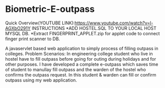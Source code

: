 # Biometric-E-outpass
Quick Overview(YOUTUBE LINK):https://www.youtube.com/watch?v=l-AGXbO291Y
INSTRUCTIONS
*ADD HOSTEL.SQL TO YOUR LOCAL HOST MYSQL DB.
*Extract FINGERPRINT_APPLET.zip for applet code to connect finger print scanner to DB.

A javaservlet based web application to simply process of filling outpass in colleges. Problem Scenarios: In engineering college student who live in hostel have to fill outpass before going for outing during holidays and for other purposes. I have developed a complete e-outpass which saves time of student to manullay fill outpass and the warden of the hostel who confirms the outpass request. In this student &amp; warden can fill or confirm outpass using my web application.
